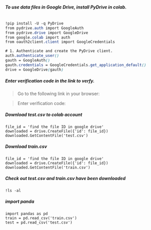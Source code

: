 ##### To use data files in Google Drive, install PyDrive in colab.

```css

!pip install -U -q PyDrive
from pydrive.auth import GoogleAuth
from pydrive.drive import GoogleDrive
from google.colab import auth
from oauth2client.client import GoogleCredentials 

# 1. Authenticate and create the PyDrive client.
auth.authenticate_user()
gauth = GoogleAuth()
gauth.credentials = GoogleCredentials.get_application_default()
drive = GoogleDrive(gauth)

```
##### Enter verification code in the link to verfy.

> Go to the following link in your browser:

> Enter verification code:

#####  Download test.csv to colab account

```
file_id = 'find the file ID in google drive'
downloaded = drive.CreateFile({'id': file_id})
downloaded.GetContentFile('test.csv')
```

##### Download train.csv

```
file_id = 'find the file ID in google drive'
downloaded = drive.CreateFile({'id': file_id})
downloaded.GetContentFile('train.csv')
```

##### Check out test.csv and train.csv have been downloaded

```
!ls -al
```

##### import panda

```
import pandas as pd
train = pd.read_csv('train.csv')
test = pd.read_csv('test.csv')
```
